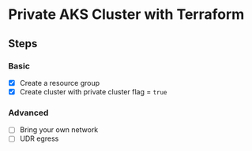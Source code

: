 # Private AKS Cluster with Terraform

## Steps

### Basic

* [x] Create a resource group
* [x] Create cluster with private cluster flag = `true`

### Advanced
* [ ] Bring your own network
* [ ] UDR egress